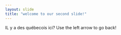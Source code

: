 ```yaml
---
layout: slide
title: "welcome to our second slide!"
---
```

IL y a des québecois ici?
Use the left arrow to go back!
